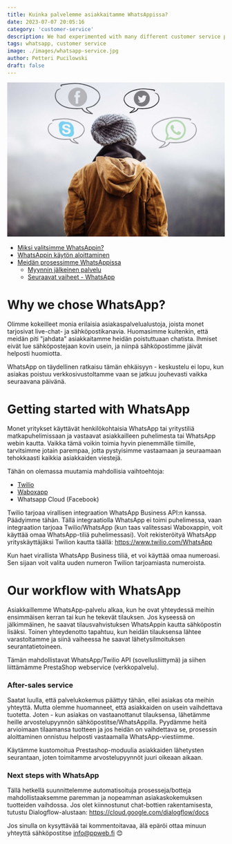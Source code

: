 ```yaml
---
title: Kuinka palvelemme asiakkaitamme WhatsAppissa?
date: 2023-07-07 20:05:16
category: 'customer-service'
description: We had experimented with many different customer service platforms, many of them offered live chat and email channels.
tags: whatsapp, customer service
image: ./images/whatsapp-service.jpg
author: Petteri Pucilowski
draft: false
---
```


![](./images/whatsapp-service.jpg)

- [Miksi valitsimme WhatsAppin?](#why-we-chose-whatsapp)
- [WhatsAppin käytön aloittaminen](#getting-started-with-whatsapp)
- [Meidän prosessimme WhatsAppissa](#our-workflow-with-whatsapp)
    - [Myynnin jälkeinen palvelu](#after-sales-service)
    - [Seuraavat vaiheet - WhatsApp](#next-steps-with-whatsapp)

# Why we chose WhatsApp?

Olimme kokeilleet monia erilaisia asiakaspalvelualustoja, joista monet tarjosivat live-chat- ja sähköpostikanavia. Huomasimme kuitenkin, että meidän piti "jahdata" asiakkaitamme heidän poistuttuaan chatista. Ihmiset eivät lue sähköpostejaan kovin usein, ja niinpä sähköpostimme jäivät helposti huomiotta.

WhatsApp on täydellinen ratkaisu tämän ehkäisyyn - keskustelu ei lopu, kun asiakas poistuu verkkosivustoltamme vaan se jatkuu jouhevasti vaikka seuraavana päivänä.

# Getting started with WhatsApp

Monet yritykset käyttävät henkilökohtaisia WhatsApp tai yritystiliä matkapuhelimissaan ja vastaavat asiakkailleen puhelimesta tai WhatsApp webin kautta. Vaikka tämä voikin toimia hyvin pienemmälle tiimille, tarvitsimme jotain parempaa, jotta pystyisimme vastaamaan ja seuraamaan tehokkaasti kaikkia asiakkaiden viestejä.

Tähän on olemassa muutamia mahdollisia vaihtoehtoja:

- <a href="https://www.twilio.com/WhatsApp" target="_blank">Twilio</a>
- <a href="https://www.waboxapp.com/" target="_blank">Waboxapp</a>
- Whatsapp Cloud (Facebook)

Twilio tarjoaa virallisen integraation WhatsApp Business API:n kanssa. Päädyimme tähän. Tällä integraatiolla WhatsApp ei toimi puhelimessa, vaan integraation tarjoaa Twilio/WhatsApp (kun taas valitessasi Waboxappin, voit käyttää omaa WhatsApp-tiliä puhelimessasi). Voit rekisteröityä WhatsApp yrityskäyttäjäksi Twilion kautta täällä: https://www.twilio.com/WhatsApp

Kun haet virallista WhatsApp Business tiliä, et voi käyttää omaa numeroasi. Sen sijaan voit valita uuden numeron Twilion tarjoamiasta numeroista.

# Our workflow with WhatsApp

Asiakkaillemme WhatsApp-palvelu alkaa, kun he ovat yhteydessä meihin ensimmäisen kerran tai kun he tekevät tilauksen. Jos kyseessä on jälkimmäinen, he saavat tilausvahvistuksen WhatsAppin kautta sähköpostin lisäksi. Toinen yhteydenotto tapahtuu, kun heidän tilauksensa lähtee varastoltamme ja siinä vaiheessa he saavat lähetysilmoituksen seurantatietoineen.

Tämän mahdollistavat WhatsApp/Twilio API (sovellusliittymä) ja siihen liittämämme PrestaShop webservice (verkkopalvelu).

### After-sales service

Saatat luulla, että palvelukokemus päättyy tähän, ellei asiakas ota meihin yhteyttä. Mutta olemme huomanneet, että asiakkaiden on usein vaihdettava tuotetta. Joten - kun asiakas on vastaanottanut tilauksensa, lähetämme heille arvostelupyynnön sähköpostitse/WhatsAppilla. Pyydämme heitä arvioimaan tilaamansa tuotteen ja jos heidän on vaihdettava se, prosessin aloittaminen onnistuu helposti vastaamalla WhatsApp-viestiimme.

Käytämme kustomoitua Prestashop-moduulia asiakkaiden lähetysten seurantaan, joten toimitamme arvostelupyynnöt juuri oikeaan aikaan.

### Next steps with WhatsApp

Tällä hetkellä suunnittelemme automatisoituja prosesseja/botteja mahdollistaaksemme paremman ja nopeamman asiakaskokemuksen tuotteiden vaihdossa. Jos olet kiinnostunut chat-bottien rakentamisesta, tutustu Dialogflow-alustaan: https://cloud.google.com/dialogflow/docs

Jos sinulla on kysyttävää tai kommentoitavaa, älä epäröi ottaa minuun yhteyttä sähköpostitse <a href="mailto:info@ppweb.fi">info@ppweb.fi</a> 😊